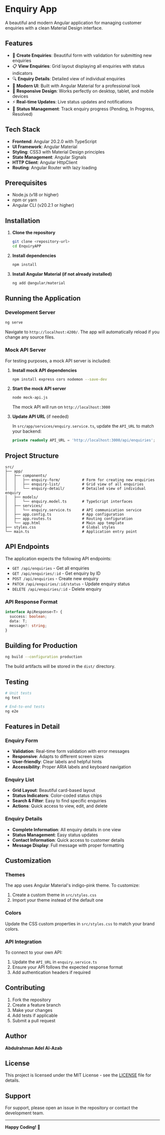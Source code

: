 # Enquiry App

A beautiful and modern Angular application for managing customer enquiries with a clean Material Design interface.

## Features

- 📝 **Create Enquiries**: Beautiful form with validation for submitting new enquiries
- 📋 **View Enquiries**: Grid layout displaying all enquiries with status indicators
- 🔍 **Enquiry Details**: Detailed view of individual enquiries
- 🎨 **Modern UI**: Built with Angular Material for a professional look
- 📱 **Responsive Design**: Works perfectly on desktop, tablet, and mobile devices
- ⚡ **Real-time Updates**: Live status updates and notifications
- 🎯 **Status Management**: Track enquiry progress (Pending, In Progress, Resolved)

## Tech Stack

- **Frontend**: Angular 20.2.0 with TypeScript
- **UI Framework**: Angular Material
- **Styling**: CSS3 with Material Design principles
- **State Management**: Angular Signals
- **HTTP Client**: Angular HttpClient
- **Routing**: Angular Router with lazy loading

## Prerequisites

- Node.js (v18 or higher)
- npm or yarn
- Angular CLI (v20.2.1 or higher)

## Installation

1. **Clone the repository**
   ```bash
   git clone <repository-url>
   cd EnquiryAPP
   ```

2. **Install dependencies**
   ```bash
   npm install
   ```

3. **Install Angular Material (if not already installed)**
   ```bash
   ng add @angular/material
   ```

## Running the Application

### Development Server

```bash
ng serve
```

Navigate to `http://localhost:4200/`. The app will automatically reload if you change any source files.

### Mock API Server

For testing purposes, a mock API server is included:

1. **Install mock API dependencies**
   ```bash
   npm install express cors nodemon --save-dev
   ```

2. **Start the mock API server**
   ```bash
   node mock-api.js
   ```

   The mock API will run on `http://localhost:3000`

3. **Update API URL** (if needed)
   
   In `src/app/services/enquiry.service.ts`, update the `API_URL` to match your backend:
   ```typescript
   private readonly API_URL = 'http://localhost:3000/api/enquiries';
   ```

## Project Structure

```
src/
├── app/
│   ├── components/
│   │   ├── enquiry-form/          # Form for creating new enquiries
│   │   ├── enquiry-list/          # Grid view of all enquiries
│   │   └── enquiry-detail/        # Detailed view of individual enquiry
│   ├── models/
│   │   └── enquiry.model.ts       # TypeScript interfaces
│   ├── services/
│   │   └── enquiry.service.ts     # API communication service
│   ├── app.config.ts              # App configuration
│   ├── app.routes.ts              # Routing configuration
│   └── app.html                   # Main app template
├── styles.css                     # Global styles
└── main.ts                        # Application entry point
```

## API Endpoints

The application expects the following API endpoints:

- `GET /api/enquiries` - Get all enquiries
- `GET /api/enquiries/:id` - Get enquiry by ID
- `POST /api/enquiries` - Create new enquiry
- `PATCH /api/enquiries/:id/status` - Update enquiry status
- `DELETE /api/enquiries/:id` - Delete enquiry

### API Response Format

```typescript
interface ApiResponse<T> {
  success: boolean;
  data: T;
  message?: string;
}
```

## Building for Production

```bash
ng build --configuration production
```

The build artifacts will be stored in the `dist/` directory.

## Testing

```bash
# Unit tests
ng test

# End-to-end tests
ng e2e
```

## Features in Detail

### Enquiry Form
- **Validation**: Real-time form validation with error messages
- **Responsive**: Adapts to different screen sizes
- **User-friendly**: Clear labels and helpful hints
- **Accessibility**: Proper ARIA labels and keyboard navigation

### Enquiry List
- **Grid Layout**: Beautiful card-based layout
- **Status Indicators**: Color-coded status chips
- **Search & Filter**: Easy to find specific enquiries
- **Actions**: Quick access to view, edit, and delete

### Enquiry Details
- **Complete Information**: All enquiry details in one view
- **Status Management**: Easy status updates
- **Contact Information**: Quick access to customer details
- **Message Display**: Full message with proper formatting

## Customization

### Themes
The app uses Angular Material's indigo-pink theme. To customize:

1. Create a custom theme in `src/styles.css`
2. Import your theme instead of the default one

### Colors
Update the CSS custom properties in `src/styles.css` to match your brand colors.

### API Integration
To connect to your own API:

1. Update the `API_URL` in `enquiry.service.ts`
2. Ensure your API follows the expected response format
3. Add authentication headers if required

## Contributing

1. Fork the repository
2. Create a feature branch
3. Make your changes
4. Add tests if applicable
5. Submit a pull request

## Author

**Abdulrahman Adel Al-Azab**

## License

This project is licensed under the MIT License - see the [LICENSE](LICENSE) file for details.

## Support

For support, please open an issue in the repository or contact the development team.

---

**Happy Coding! 🚀**
